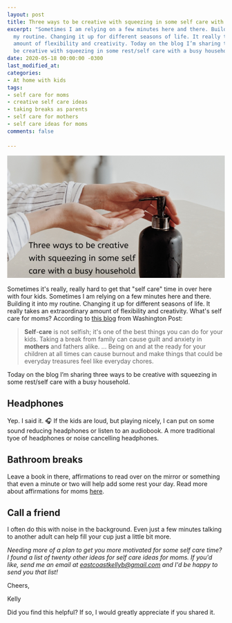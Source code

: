 ```yaml
---
layout: post
title: Three ways to be creative with squeezing in some self care with a busy household
excerpt: "Sometimes I am relying on a few minutes here and there. Building it into
  my routine. Changing it up for different seasons of life. It really takes an extraordinary
  amount of flexibility and creativity. Today on the blog I’m sharing three ways to
  be creative with squeezing in some rest/self care with a busy household.  \n "
date: 2020-05-18 00:00:00 -0300
last_modified_at: 
categories:
- At home with kids
tags:
- self care for moms
- creative self care ideas
- taking breaks as parents
- self care for mothers
- self care ideas for moms
comments: false

---
```

![](/assets/img/20200518_105019_0000.png)

Sometimes it's really, really hard to get that "self care" time in over here with four kids. Sometimes I am relying on a few minutes here and there. Building it into my routine. Changing it up for different seasons of life. It really takes an extraordinary amount of flexibility and creativity. What's self care for moms? According to [this blog](https://www.washingtonpost.com/lifestyle/on-parenting/in-defense-of-a-parents-day-off/2017/01/23/270ffafc-d8f2-11e6-b8b2-cb5164beba6b_story.html) from Washington Post:

> **Self**-**care** is not selfish; it's one of the best things you can do for your kids. Taking a break from family can cause guilt and anxiety in **mothers** and fathers alike. ... Being on and at the ready for your children at all times can cause burnout and make things that could be everyday treasures feel like everyday chores.

Today on the blog I’m sharing three ways to be creative with squeezing in some rest/self care with a busy household.  
 

## Headphones

Yep. I said it. 🎧 If the kids are loud, but playing nicely, I can put on some sound reducing headphones or listen to an audiobook. A more traditional tyoe of headphones or noise cancelling headphones. 

## Bathroom breaks

Leave a book in there, affirmations to read over on the mirror or something that even a minute or two will help add some rest your day. Read more about affirmations for moms [here](https://www.eastcoastkelly.com/morning%20routine/2020/05/06/how-to-help-reduce-the-feeling-of-overwhelm-as-a-mom-by-using-this-one-simple-practice.html).

## Call a friend

I often do this with noise in the background. Even just a few minutes talking to another adult can help fill your cup just a little bit more.   
   
_Needing more of a plan to get you more motivated for some self care time? I found a list of twenty other ideas for self care ideas for moms. If you'd like, send me an email at_ [_eastcoastkellyb@gmail.com_](mailto:eastcoastkellyb@gmail.com) _and I'd be happy to send you that list!_

Cheers,

Kelly

Did you find this helpful? If so, I would greatly appreciate if you shared it.